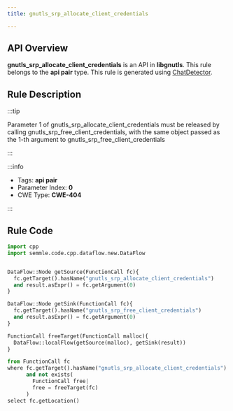 ```yaml
---
title: gnutls_srp_allocate_client_credentials

---
```



## API Overview
**gnutls_srp_allocate_client_credentials** is an API in **libgnutls**. This rule belongs to the **api pair** type. This rule is generated using [ChatDetector](../../tools/ChatDetector).
## Rule Description

:::tip

Parameter 1 of gnutls_srp_allocate_client_credentials must be released by calling gnutls_srp_free_client_credentials, with the same object passed as the 1-th argument to gnutls_srp_free_client_credentials

:::

:::info

- Tags: **api pair**
- Parameter Index: **0**
- CWE Type: **CWE-404**

:::

## Rule Code
```python
import cpp
import semmle.code.cpp.dataflow.new.DataFlow


DataFlow::Node getSource(FunctionCall fc){
  fc.getTarget().hasName("gnutls_srp_allocate_client_credentials")
  and result.asExpr() = fc.getArgument(0)
}

DataFlow::Node getSink(FunctionCall fc){
  fc.getTarget().hasName("gnutls_srp_free_client_credentials")
  and result.asExpr() = fc.getArgument(0)
}

FunctionCall freeTarget(FunctionCall malloc){
  DataFlow::localFlow(getSource(malloc), getSink(result))
}

from FunctionCall fc
where fc.getTarget().hasName("gnutls_srp_allocate_client_credentials")
      and not exists(
        FunctionCall free| 
        free = freeTarget(fc)
      )
select fc.getLocation()
```